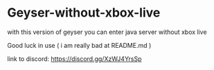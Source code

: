 # Geyser-without-xbox-live
with this version of geyser you can enter java server without xbox live

Good luck in use ( i am really bad at README.md )

link to discord: https://discord.gg/XzWJ4YrsSp
